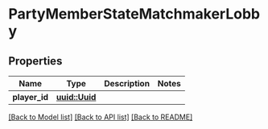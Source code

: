 # PartyMemberStateMatchmakerLobby

## Properties

Name | Type | Description | Notes
------------ | ------------- | ------------- | -------------
**player_id** | [**uuid::Uuid**](uuid::Uuid.md) |  | 

[[Back to Model list]](../README.md#documentation-for-models) [[Back to API list]](../README.md#documentation-for-api-endpoints) [[Back to README]](../README.md)


